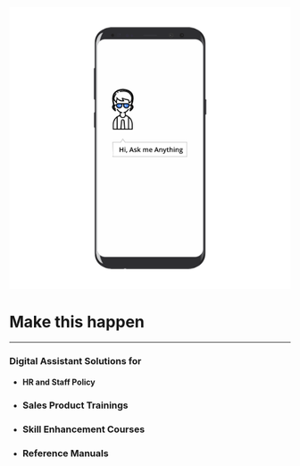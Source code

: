 
![phone image](images/ama.png)
# Make this happen
---
### Digital Assistant Solutions for

- #### HR and Staff Policy
- ### Sales Product Trainings
- ### Skill Enhancement Courses
- ### Reference Manuals
